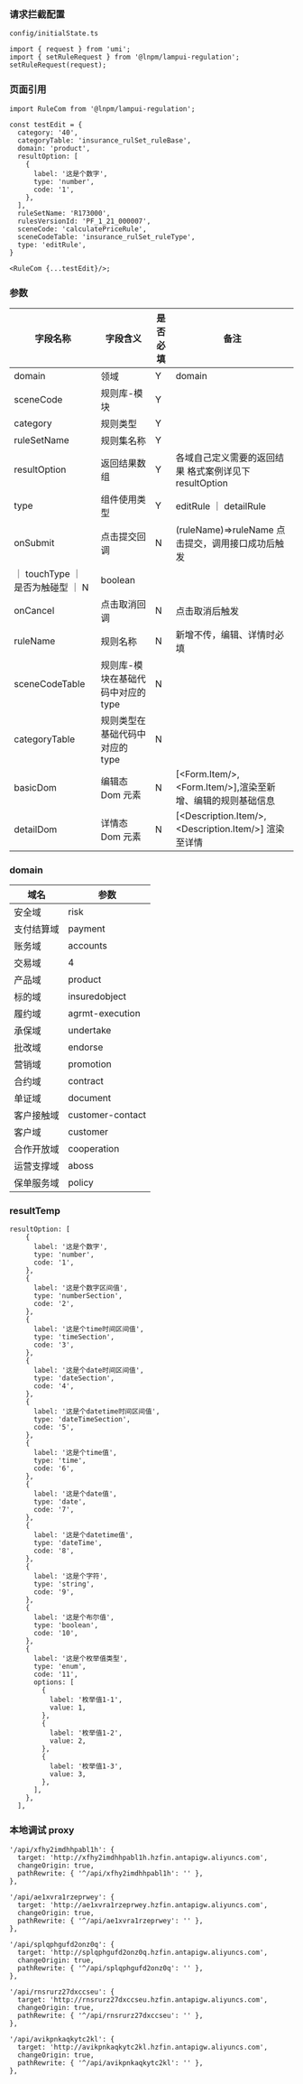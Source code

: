 

### 请求拦截配置

```
config/initialState.ts

import { request } from 'umi';
import { setRuleRequest } from '@lnpm/lampui-regulation';
setRuleRequest(request);

```

### 页面引用

```
import RuleCom from '@lnpm/lampui-regulation';

const testEdit = {
  category: '40',
  categoryTable: 'insurance_rulSet_ruleBase',
  domain: 'product',
  resultOption: [
    {
      label: '这是个数字',
      type: 'number',
      code: '1',
    },
  ],
  ruleSetName: 'R173000',
  rulesVersionId: 'PF_1_21_000007',
  sceneCode: 'calculatePriceRule',
  sceneCodeTable: 'insurance_rulSet_ruleType',
  type: 'editRule',
}

<RuleCom {...testEdit}/>;
```

### 参数

| 字段名称       | 字段含义                           | 是否必填 | 备注                                                       |
| -------------- | ---------------------------------- | -------- | ---------------------------------------------------------- |
| domain         | 领域                               | Y        | domain                                                     |
| sceneCode      | 规则库-模块                        | Y        |                                                            |
| category       | 规则类型                           | Y        |                                                            |
| ruleSetName    | 规则集名称                         | Y        |                                                            |
| resultOption   | 返回结果数组                       | Y        | 各域自己定义需要的返回结果 格式案例详见下 resultOption     |
| type           | 组件使用类型                       | Y        | editRule ｜ detailRule                                     |
| onSubmit       | 点击提交回调                       | N        | (ruleName)=>ruleName 点击提交，调用接口成功后触发          |
｜ touchType     ｜ 是否为触碰型                       ｜ N       |     boolean                                                  |
| onCancel       | 点击取消回调                       | N        | 点击取消后触发                                             |
| ruleName       | 规则名称                           | N        | 新增不传，编辑、详情时必填                                 |
| sceneCodeTable | 规则库-模块在基础代码中对应的 type | N        |                                                            |
| categoryTable  | 规则类型在基础代码中对应的 type    | N        |                                                            |
| basicDom       | 编辑态 Dom 元素                    | N        | [<Form.Item/>,<Form.Item/>],渲染至新增、编辑的规则基础信息 |
| detailDom      | 详情态 Dom 元素                    | N        | [<Description.Item/>,<Description.Item/>] 渲染至详情       |

### domain

| 域名       | 参数             |
| ---------- | ---------------- |
| 安全域     | risk             |
| 支付结算域 | payment          |
| 账务域     | accounts         |
| 交易域     | 4                |
| 产品域     | product          |
| 标的域     | insuredobject    |
| 履约域     | agrmt-execution  |
| 承保域     | undertake        |
| 批改域     | endorse          |
| 营销域     | promotion        |
| 合约域     | contract         |
| 单证域     | document         |
| 客户接触域 | customer-contact |
| 客户域     | customer         |
| 合作开放域 | cooperation      |
| 运营支撑域 | aboss            |
| 保单服务域 | policy           |

### resultTemp

```
resultOption: [
    {
      label: '这是个数字',
      type: 'number',
      code: '1',
    },
    {
      label: '这是个数字区间值',
      type: 'numberSection',
      code: '2',
    },
    {
      label: '这是个time时间区间值',
      type: 'timeSection',
      code: '3',
    },
    {
      label: '这是个date时间区间值',
      type: 'dateSection',
      code: '4',
    },
    {
      label: '这是个datetime时间区间值',
      type: 'dateTimeSection',
      code: '5',
    },
    {
      label: '这是个time值',
      type: 'time',
      code: '6',
    },
    {
      label: '这是个date值',
      type: 'date',
      code: '7',
    },
    {
      label: '这是个datetime值',
      type: 'dateTime',
      code: '8',
    },
    {
      label: '这是个字符',
      type: 'string',
      code: '9',
    },
    {
      label: '这是个布尔值',
      type: 'boolean',
      code: '10',
    },
    {
      label: '这是个枚举值类型',
      type: 'enum',
      code: '11',
      options: [
        {
          label: '枚举值1-1',
          value: 1,
        },
        {
          label: '枚举值1-2',
          value: 2,
        },
        {
          label: '枚举值1-3',
          value: 3,
        },
      ],
    },
  ],
```

### 本地调试 proxy

```
'/api/xfhy2imdhhpabl1h': {
  target: 'http://xfhy2imdhhpabl1h.hzfin.antapigw.aliyuncs.com',
  changeOrigin: true,
  pathRewrite: { '^/api/xfhy2imdhhpabl1h': '' },
},

'/api/ae1xvra1rzeprwey': {
  target: 'http://ae1xvra1rzeprwey.hzfin.antapigw.aliyuncs.com',
  changeOrigin: true,
  pathRewrite: { '^/api/ae1xvra1rzeprwey': '' },
},

'/api/splqphgufd2onz0q': {
  target: 'http://splqphgufd2onz0q.hzfin.antapigw.aliyuncs.com',
  changeOrigin: true,
  pathRewrite: { '^/api/splqphgufd2onz0q': '' },
},

'/api/rnsrurz27dxccseu': {
  target: 'http://rnsrurz27dxccseu.hzfin.antapigw.aliyuncs.com',
  changeOrigin: true,
  pathRewrite: { '^/api/rnsrurz27dxccseu': '' },
},

'/api/avikpnkaqkytc2kl': {
  target: 'http://avikpnkaqkytc2kl.hzfin.antapigw.aliyuncs.com',
  changeOrigin: true,
  pathRewrite: { '^/api/avikpnkaqkytc2kl': '' },
},
```
